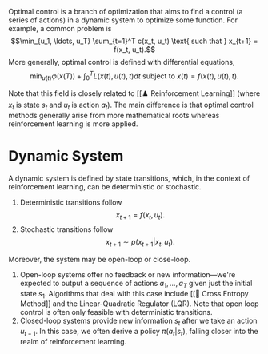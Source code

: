 Optimal control is a branch of optimization that aims to find a control (a series of actions) in a dynamic system to optimize some function. For example, a common problem is $$\min_{u_1, \ldots, u_T} \sum_{t=1}^T c(x_t, u_t) \text{ such that } x_{t+1} = f(x_t, u_t).$$ More generally, optimal control is defined with differential equations, $$\min_{u(t)} \varphi(x(T)) + \int_{0}^{T} L(x(t), u(t), t)dt \text{ subject to } x(t) = f(x(t), u(t), t).$$

Note that this field is closely related to [[♟️ Reinforcement Learning]] (where $x_t$ is state $s_t$ and $u_t$ is action $a_t$). The main difference is that optimal control methods generally arise from more mathematical roots whereas reinforcement learning is more applied.

# Dynamic System
A dynamic system is defined by state transitions, which, in the context of reinforcement learning, can be deterministic or stochastic.
1. Deterministic transitions follow $$x_{t+1} = f(x_t, u_t).$$
2. Stochastic transitions follow $$x_{t+1} \sim p(x_{t+1}\vert x_t, u_t).$$

Moreover, the system may be open-loop or close-loop.
1. Open-loop systems offer no feedback or new information—we're expected to output a sequence of actions $a_1, \ldots, a_T$ given just the initial state $s_1$. Algorithms that deal with this case include [[🎲 Cross Entropy Method]] and the Linear-Quadratic Regulator (LQR). Note that open loop control is often only feasible with deterministic transitions.
2. Closed-loop systems provide new information $s_t$ after we take an action $u_{t-1}$. In this case, we often derive a policy $\pi(a_t \vert s_t)$, falling closer into the realm of reinforcement learning.